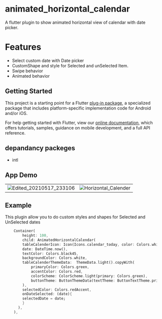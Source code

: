 # animated_horizontal_calendar

A flutter plugin to show animated horizontal view of calendar with date picker.

# Features #
- Select custom date with Date picker
- CustomShape and style for Selected and unSelected Item.
- Swipe behavior
- Animated behavior


## Getting Started

This project is a starting point for a Flutter
[plug-in package](https://flutter.dev/developing-packages/),
a specialized package that includes platform-specific implementation code for
Android and/or iOS.

For help getting started with Flutter, view our 
[online documentation](https://flutter.dev/docs), which offers tutorials, 
samples, guidance on mobile development, and a full API reference.
## depandancy packeges
- intl
## App Demo
| | |
|----|-----|
|![Edited_20210517_233106](https://user-images.githubusercontent.com/29401466/118532752-1fece500-b769-11eb-8634-d8dd18eab4a3.gif)| ![Horizontal_Calender](https://user-images.githubusercontent.com/29401466/118534108-aeae3180-b76a-11eb-8379-379f9309383e.jpg)|

## Example
This plugin allow you to do custom styles and shapes for Selected and UnSelected dates
```dart
    Container(
        height: 100,
        child: AnimatedHorizontalCalendar(
        tableCalenderIcon: Icon(Icons.calendar_today, color: Colors.white,),
        date: DateTime.now(),
        textColor: Colors.black45,
        backgroundColor: Colors.white,
        tableCalenderThemeData:  ThemeData.light().copyWith(
            primaryColor: Colors.green,
            accentColor: Colors.red,
            colorScheme: ColorScheme.light(primary: Colors.green),
            buttonTheme: ButtonThemeData(textTheme: ButtonTextTheme.primary),
        ),
        selectedColor: Colors.redAccent,
        onDateSelected: (date){
        selectedDate = date;
        } 
      ),
    ),
```

